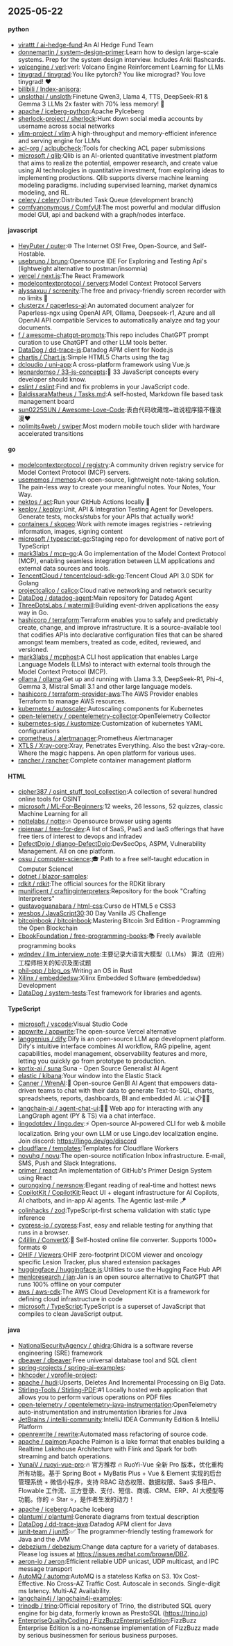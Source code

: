 ## 2025-05-22

#### python
* [virattt / ai-hedge-fund](https://github.com/virattt/ai-hedge-fund):An AI Hedge Fund Team
* [donnemartin / system-design-primer](https://github.com/donnemartin/system-design-primer):Learn how to design large-scale systems. Prep for the system design interview. Includes Anki flashcards.
* [volcengine / verl](https://github.com/volcengine/verl):verl: Volcano Engine Reinforcement Learning for LLMs
* [tinygrad / tinygrad](https://github.com/tinygrad/tinygrad):You like pytorch? You like micrograd? You love tinygrad! ❤️
* [bilibili / Index-anisora](https://github.com/bilibili/Index-anisora):
* [unslothai / unsloth](https://github.com/unslothai/unsloth):Finetune Qwen3, Llama 4, TTS, DeepSeek-R1 & Gemma 3 LLMs 2x faster with 70% less memory! 🦥
* [apache / iceberg-python](https://github.com/apache/iceberg-python):Apache PyIceberg
* [sherlock-project / sherlock](https://github.com/sherlock-project/sherlock):Hunt down social media accounts by username across social networks
* [vllm-project / vllm](https://github.com/vllm-project/vllm):A high-throughput and memory-efficient inference and serving engine for LLMs
* [acl-org / aclpubcheck](https://github.com/acl-org/aclpubcheck):Tools for checking ACL paper submissions
* [microsoft / qlib](https://github.com/microsoft/qlib):Qlib is an AI-oriented quantitative investment platform that aims to realize the potential, empower research, and create value using AI technologies in quantitative investment, from exploring ideas to implementing productions. Qlib supports diverse machine learning modeling paradigms. including supervised learning, market dynamics modeling, and RL.
* [celery / celery](https://github.com/celery/celery):Distributed Task Queue (development branch)
* [comfyanonymous / ComfyUI](https://github.com/comfyanonymous/ComfyUI):The most powerful and modular diffusion model GUI, api and backend with a graph/nodes interface.

#### javascript
* [HeyPuter / puter](https://github.com/HeyPuter/puter):🌐 The Internet OS! Free, Open-Source, and Self-Hostable.
* [usebruno / bruno](https://github.com/usebruno/bruno):Opensource IDE For Exploring and Testing Api's (lightweight alternative to postman/insomnia)
* [vercel / next.js](https://github.com/vercel/next.js):The React Framework
* [modelcontextprotocol / servers](https://github.com/modelcontextprotocol/servers):Model Context Protocol Servers
* [alyssaxuu / screenity](https://github.com/alyssaxuu/screenity):The free and privacy-friendly screen recorder with no limits 🎥
* [clusterzx / paperless-ai](https://github.com/clusterzx/paperless-ai):An automated document analyzer for Paperless-ngx using OpenAI API, Ollama, Deepseek-r1, Azure and all OpenAI API compatible Services to automatically analyze and tag your documents.
* [f / awesome-chatgpt-prompts](https://github.com/f/awesome-chatgpt-prompts):This repo includes ChatGPT prompt curation to use ChatGPT and other LLM tools better.
* [DataDog / dd-trace-js](https://github.com/DataDog/dd-trace-js):Datadog APM client for Node.js
* [chartjs / Chart.js](https://github.com/chartjs/Chart.js):Simple HTML5 Charts using the <canvas> tag
* [dcloudio / uni-app](https://github.com/dcloudio/uni-app):A cross-platform framework using Vue.js
* [leonardomso / 33-js-concepts](https://github.com/leonardomso/33-js-concepts):📜 33 JavaScript concepts every developer should know.
* [eslint / eslint](https://github.com/eslint/eslint):Find and fix problems in your JavaScript code.
* [BaldissaraMatheus / Tasks.md](https://github.com/BaldissaraMatheus/Tasks.md):A self-hosted, Markdown file based task management board
* [sun0225SUN / Awesome-Love-Code](https://github.com/sun0225SUN/Awesome-Love-Code):表白代码收藏馆~谁说程序猿不懂浪漫❤️
* [nolimits4web / swiper](https://github.com/nolimits4web/swiper):Most modern mobile touch slider with hardware accelerated transitions

#### go
* [modelcontextprotocol / registry](https://github.com/modelcontextprotocol/registry):A community driven registry service for Model Context Protocol (MCP) servers.
* [usememos / memos](https://github.com/usememos/memos):An open-source, lightweight note-taking solution. The pain-less way to create your meaningful notes. Your Notes, Your Way.
* [nektos / act](https://github.com/nektos/act):Run your GitHub Actions locally 🚀
* [keploy / keploy](https://github.com/keploy/keploy):Unit, API & Integration Testing Agent for Developers. Generate tests, mocks/stubs for your APIs that actually work!
* [containers / skopeo](https://github.com/containers/skopeo):Work with remote images registries - retrieving information, images, signing content
* [microsoft / typescript-go](https://github.com/microsoft/typescript-go):Staging repo for development of native port of TypeScript
* [mark3labs / mcp-go](https://github.com/mark3labs/mcp-go):A Go implementation of the Model Context Protocol (MCP), enabling seamless integration between LLM applications and external data sources and tools.
* [TencentCloud / tencentcloud-sdk-go](https://github.com/TencentCloud/tencentcloud-sdk-go):Tencent Cloud API 3.0 SDK for Golang
* [projectcalico / calico](https://github.com/projectcalico/calico):Cloud native networking and network security
* [DataDog / datadog-agent](https://github.com/DataDog/datadog-agent):Main repository for Datadog Agent
* [ThreeDotsLabs / watermill](https://github.com/ThreeDotsLabs/watermill):Building event-driven applications the easy way in Go.
* [hashicorp / terraform](https://github.com/hashicorp/terraform):Terraform enables you to safely and predictably create, change, and improve infrastructure. It is a source-available tool that codifies APIs into declarative configuration files that can be shared amongst team members, treated as code, edited, reviewed, and versioned.
* [mark3labs / mcphost](https://github.com/mark3labs/mcphost):A CLI host application that enables Large Language Models (LLMs) to interact with external tools through the Model Context Protocol (MCP).
* [ollama / ollama](https://github.com/ollama/ollama):Get up and running with Llama 3.3, DeepSeek-R1, Phi-4, Gemma 3, Mistral Small 3.1 and other large language models.
* [hashicorp / terraform-provider-aws](https://github.com/hashicorp/terraform-provider-aws):The AWS Provider enables Terraform to manage AWS resources.
* [kubernetes / autoscaler](https://github.com/kubernetes/autoscaler):Autoscaling components for Kubernetes
* [open-telemetry / opentelemetry-collector](https://github.com/open-telemetry/opentelemetry-collector):OpenTelemetry Collector
* [kubernetes-sigs / kustomize](https://github.com/kubernetes-sigs/kustomize):Customization of kubernetes YAML configurations
* [prometheus / alertmanager](https://github.com/prometheus/alertmanager):Prometheus Alertmanager
* [XTLS / Xray-core](https://github.com/XTLS/Xray-core):Xray, Penetrates Everything. Also the best v2ray-core. Where the magic happens. An open platform for various uses.
* [rancher / rancher](https://github.com/rancher/rancher):Complete container management platform

#### HTML
* [cipher387 / osint_stuff_tool_collection](https://github.com/cipher387/osint_stuff_tool_collection):A collection of several hundred online tools for OSINT
* [microsoft / ML-For-Beginners](https://github.com/microsoft/ML-For-Beginners):12 weeks, 26 lessons, 52 quizzes, classic Machine Learning for all
* [nottelabs / notte](https://github.com/nottelabs/notte):🔥 Opensource browser using agents
* [ripienaar / free-for-dev](https://github.com/ripienaar/free-for-dev):A list of SaaS, PaaS and IaaS offerings that have free tiers of interest to devops and infradev
* [DefectDojo / django-DefectDojo](https://github.com/DefectDojo/django-DefectDojo):DevSecOps, ASPM, Vulnerability Management. All on one platform.
* [ossu / computer-science](https://github.com/ossu/computer-science):🎓 Path to a free self-taught education in Computer Science!
* [dotnet / blazor-samples](https://github.com/dotnet/blazor-samples):
* [rdkit / rdkit](https://github.com/rdkit/rdkit):The official sources for the RDKit library
* [munificent / craftinginterpreters](https://github.com/munificent/craftinginterpreters):Repository for the book "Crafting Interpreters"
* [gustavoguanabara / html-css](https://github.com/gustavoguanabara/html-css):Curso de HTML5 e CSS3
* [wesbos / JavaScript30](https://github.com/wesbos/JavaScript30):30 Day Vanilla JS Challenge
* [bitcoinbook / bitcoinbook](https://github.com/bitcoinbook/bitcoinbook):Mastering Bitcoin 3rd Edition - Programming the Open Blockchain
* [EbookFoundation / free-programming-books](https://github.com/EbookFoundation/free-programming-books):📚 Freely available programming books
* [wdndev / llm_interview_note](https://github.com/wdndev/llm_interview_note):主要记录大语言大模型（LLMs） 算法（应用）工程师相关的知识及面试题
* [phil-opp / blog_os](https://github.com/phil-opp/blog_os):Writing an OS in Rust
* [Xilinx / embeddedsw](https://github.com/Xilinx/embeddedsw):Xilinx Embedded Software (embeddedsw) Development
* [DataDog / system-tests](https://github.com/DataDog/system-tests):Test framework for libraries and agents.

#### TypeScript
* [microsoft / vscode](https://github.com/microsoft/vscode):Visual Studio Code
* [appwrite / appwrite](https://github.com/appwrite/appwrite):The open-source Vercel alternative
* [langgenius / dify](https://github.com/langgenius/dify):Dify is an open-source LLM app development platform. Dify's intuitive interface combines AI workflow, RAG pipeline, agent capabilities, model management, observability features and more, letting you quickly go from prototype to production.
* [kortix-ai / suna](https://github.com/kortix-ai/suna):Suna - Open Source Generalist AI Agent
* [elastic / kibana](https://github.com/elastic/kibana):Your window into the Elastic Stack
* [Canner / WrenAI](https://github.com/Canner/WrenAI):🤖 Open-source GenBI AI Agent that empowers data-driven teams to chat with their data to generate Text-to-SQL, charts, spreadsheets, reports, dashboards, BI and embedded AI. 📈📊📋🧑‍💻
* [langchain-ai / agent-chat-ui](https://github.com/langchain-ai/agent-chat-ui):🦜💬 Web app for interacting with any LangGraph agent (PY & TS) via a chat interface.
* [lingodotdev / lingo.dev](https://github.com/lingodotdev/lingo.dev):⚡️ Open-source AI-powered CLI for web & mobile localization. Bring your own LLM or use Lingo.dev localization engine. Join discord: https://lingo.dev/go/discord
* [cloudflare / templates](https://github.com/cloudflare/templates):Templates for Cloudflare Workers
* [novuhq / novu](https://github.com/novuhq/novu):The open-source notification Inbox infrastructure. E-mail, SMS, Push and Slack Integrations.
* [primer / react](https://github.com/primer/react):An implementation of GitHub's Primer Design System using React
* [ourongxing / newsnow](https://github.com/ourongxing/newsnow):Elegant reading of real-time and hottest news
* [CopilotKit / CopilotKit](https://github.com/CopilotKit/CopilotKit):React UI + elegant infrastructure for AI Copilots, AI chatbots, and in-app AI agents. The Agentic last-mile 🪁
* [colinhacks / zod](https://github.com/colinhacks/zod):TypeScript-first schema validation with static type inference
* [cypress-io / cypress](https://github.com/cypress-io/cypress):Fast, easy and reliable testing for anything that runs in a browser.
* [C4illin / ConvertX](https://github.com/C4illin/ConvertX):💾 Self-hosted online file converter. Supports 1000+ formats ⚙️
* [OHIF / Viewers](https://github.com/OHIF/Viewers):OHIF zero-footprint DICOM viewer and oncology specific Lesion Tracker, plus shared extension packages
* [huggingface / huggingface.js](https://github.com/huggingface/huggingface.js):Utilities to use the Hugging Face Hub API
* [menloresearch / jan](https://github.com/menloresearch/jan):Jan is an open source alternative to ChatGPT that runs 100% offline on your computer
* [aws / aws-cdk](https://github.com/aws/aws-cdk):The AWS Cloud Development Kit is a framework for defining cloud infrastructure in code
* [microsoft / TypeScript](https://github.com/microsoft/TypeScript):TypeScript is a superset of JavaScript that compiles to clean JavaScript output.

#### java
* [NationalSecurityAgency / ghidra](https://github.com/NationalSecurityAgency/ghidra):Ghidra is a software reverse engineering (SRE) framework
* [dbeaver / dbeaver](https://github.com/dbeaver/dbeaver):Free universal database tool and SQL client
* [spring-projects / spring-ai-examples](https://github.com/spring-projects/spring-ai-examples):
* [hkhcoder / vprofile-project](https://github.com/hkhcoder/vprofile-project):
* [apache / hudi](https://github.com/apache/hudi):Upserts, Deletes And Incremental Processing on Big Data.
* [Stirling-Tools / Stirling-PDF](https://github.com/Stirling-Tools/Stirling-PDF):#1 Locally hosted web application that allows you to perform various operations on PDF files
* [open-telemetry / opentelemetry-java-instrumentation](https://github.com/open-telemetry/opentelemetry-java-instrumentation):OpenTelemetry auto-instrumentation and instrumentation libraries for Java
* [JetBrains / intellij-community](https://github.com/JetBrains/intellij-community):IntelliJ IDEA Community Edition & IntelliJ Platform
* [openrewrite / rewrite](https://github.com/openrewrite/rewrite):Automated mass refactoring of source code.
* [apache / paimon](https://github.com/apache/paimon):Apache Paimon is a lake format that enables building a Realtime Lakehouse Architecture with Flink and Spark for both streaming and batch operations.
* [YunaiV / ruoyi-vue-pro](https://github.com/YunaiV/ruoyi-vue-pro):🔥 官方推荐 🔥 RuoYi-Vue 全新 Pro 版本，优化重构所有功能。基于 Spring Boot + MyBatis Plus + Vue & Element 实现的后台管理系统 + 微信小程序，支持 RBAC 动态权限、数据权限、SaaS 多租户、Flowable 工作流、三方登录、支付、短信、商城、CRM、ERP、AI 大模型等功能。你的 ⭐️ Star ⭐️，是作者生发的动力！
* [apache / iceberg](https://github.com/apache/iceberg):Apache Iceberg
* [plantuml / plantuml](https://github.com/plantuml/plantuml):Generate diagrams from textual description
* [DataDog / dd-trace-java](https://github.com/DataDog/dd-trace-java):Datadog APM client for Java
* [junit-team / junit5](https://github.com/junit-team/junit5):✅ The programmer-friendly testing framework for Java and the JVM
* [debezium / debezium](https://github.com/debezium/debezium):Change data capture for a variety of databases. Please log issues at https://issues.redhat.com/browse/DBZ.
* [aeron-io / aeron](https://github.com/aeron-io/aeron):Efficient reliable UDP unicast, UDP multicast, and IPC message transport
* [AutoMQ / automq](https://github.com/AutoMQ/automq):AutoMQ is a stateless Kafka on S3. 10x Cost-Effective. No Cross-AZ Traffic Cost. Autoscale in seconds. Single-digit ms latency. Multi-AZ Availability.
* [langchain4j / langchain4j-examples](https://github.com/langchain4j/langchain4j-examples):
* [trinodb / trino](https://github.com/trinodb/trino):Official repository of Trino, the distributed SQL query engine for big data, formerly known as PrestoSQL (https://trino.io)
* [EnterpriseQualityCoding / FizzBuzzEnterpriseEdition](https://github.com/EnterpriseQualityCoding/FizzBuzzEnterpriseEdition):FizzBuzz Enterprise Edition is a no-nonsense implementation of FizzBuzz made by serious businessmen for serious business purposes.
